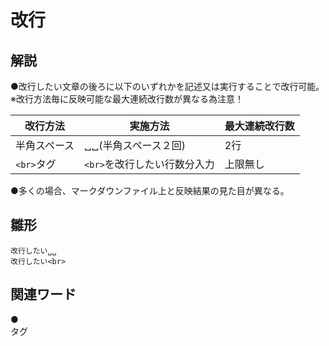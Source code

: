 # 改行  
## 解説  
●改行したい文章の後ろに以下のいずれかを記述又は実行することで改行可能。  
※改行方法毎に反映可能な最大連続改行数が異なる為注意！  

|改行方法|実施方法|最大連続改行数|
|-------|--------|------------|
|半角スペース|␣␣(半角スペース２回)|2行|
|``<br>``タグ|``<br>``を改行したい行数分入力|上限無し|

●多くの場合、マークダウンファイル上と反映結果の見た目が異なる。
## 雛形  
```
改行したい␣␣
改行したい<br>
```
## 関連ワード  
●<br>タグ

